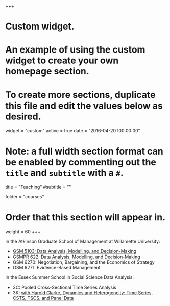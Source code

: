 +++
# Custom widget.
# An example of using the custom widget to create your own homepage section.
# To create more sections, duplicate this file and edit the values below as desired.
widget = "custom"
active = true
date = "2016-04-20T00:00:00"

# Note: a full width section format can be enabled by commenting out the `title` and `subtitle` with a `#`.
title = "Teaching"
#subtitle = ""

folder = "courses"

# Order that this section will appear in.
weight = 60
+++

In the Atkinson Graduate School of Management at Willamette University:

- [GSM 5103: Data Analysis, Modelling, and Decision-Making](courses/5103DADM.html)
- [GSMPR 622: Data Analysis, Modelling, and Decision-Making](courses/GSMPR622/)
- GSM 6270: Negotiation, Bargaining, and the Economics of Strategy
- GSM 6271: Evidence-Based Management

In the Essex Summer School in Social Science Data Analysis:

- 3C: Pooled Cross-Sectional Time Series Analysis
- 3K: [with Harold Clarke, Dynamics and Heterogeneity: Time Series, CSTS, TSCS, and Panel Data](https://essex2019-3k.netlify.com)